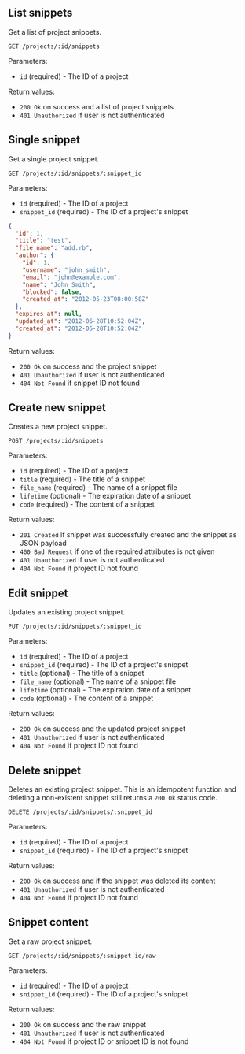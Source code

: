 ## List snippets

Get a list of project snippets.

```
GET /projects/:id/snippets
```

Parameters:

+ `id` (required) - The ID of a project

Return values:

+ `200 Ok` on success and a list of project snippets
+ `401 Unauthorized` if user is not authenticated


## Single snippet

Get a single project snippet.

```
GET /projects/:id/snippets/:snippet_id
```

Parameters:

+ `id` (required) - The ID of a project
+ `snippet_id` (required) - The ID of a project's snippet

```json
{
  "id": 1,
  "title": "test",
  "file_name": "add.rb",
  "author": {
    "id": 1,
    "username": "john_smith",
    "email": "john@example.com",
    "name": "John Smith",
    "blocked": false,
    "created_at": "2012-05-23T08:00:58Z"
  },
  "expires_at": null,
  "updated_at": "2012-06-28T10:52:04Z",
  "created_at": "2012-06-28T10:52:04Z"
}
```

Return values:

+ `200 Ok` on success and the project snippet
+ `401 Unauthorized` if user is not authenticated
+ `404 Not Found` if snippet ID not found


## Create new snippet

Creates a new project snippet.

```
POST /projects/:id/snippets
```

Parameters:

+ `id` (required) - The ID of a project
+ `title` (required) - The title of a snippet
+ `file_name` (required) - The name of a snippet file
+ `lifetime` (optional) - The expiration date of a snippet
+ `code` (required) - The content of a snippet

Return values:

+ `201 Created` if snippet was successfully created and the snippet as JSON payload
+ `400 Bad Request` if one of the required attributes is not given
+ `401 Unauthorized` if user is not authenticated
+ `404 Not Found` if project ID not found


## Edit snippet

Updates an existing project snippet.

```
PUT /projects/:id/snippets/:snippet_id
```

Parameters:

+ `id` (required) - The ID of a project
+ `snippet_id` (required) - The ID of a project's snippet
+ `title` (optional) - The title of a snippet
+ `file_name` (optional) - The name of a snippet file
+ `lifetime` (optional) - The expiration date of a snippet
+ `code` (optional) - The content of a snippet

Return values:

+ `200 Ok` on success and the updated project snippet
+ `401 Unauthorized` if user is not authenticated
+ `404 Not Found` if project ID not found


## Delete snippet

Deletes an existing project snippet. This is an idempotent function and deleting a non-existent
snippet still returns a `200 Ok` status code.

```
DELETE /projects/:id/snippets/:snippet_id
```

Parameters:

+ `id` (required) - The ID of a project
+ `snippet_id` (required) - The ID of a project's snippet

Return values:

+ `200 Ok` on success and if the snippet was deleted its content
+ `401 Unauthorized` if user is not authenticated
+ `404 Not Found` if project ID not found


## Snippet content

Get a raw project snippet.

```
GET /projects/:id/snippets/:snippet_id/raw
```

Parameters:

+ `id` (required) - The ID of a project
+ `snippet_id` (required) - The ID of a project's snippet

Return values:

+ `200 Ok` on success and the raw snippet
+ `401 Unauthorized` if user is not authenticated
+ `404 Not Found` if project ID or snippet ID is not found